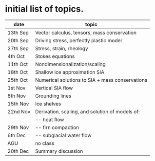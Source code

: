 # initial list of topics. 



| date	  | topic |
|-----    |------ |
|13th Sep |	Vector calculus, tensors, mass conservation |
|20th Sep	| Driving stress, perfectly plastic model|
|27th Sep	| Stress, strain, rheology|
|4th Oct  |	Stokes equations |
|11th Oct	| Nondimensionalization/scaling|
|18th Oct	| Shallow ice approximation SIA|
|25th Oct	| Numerical solutions to SIA + mass conservations|
|1st Nov	| Vertical SIA flow |
|8th Nov	| Grounding lines|
|15th Nov	| Ice shelves|
|22nd Nov	| Derivation, scaling, and solution of models of:  
|         | -- heat flow |
|29th Nov |	-- firn compaction |
|6th Dec	| -- subglacial water flow
|AGU	    | no class |
|20th Dec	| Summary discussion |
